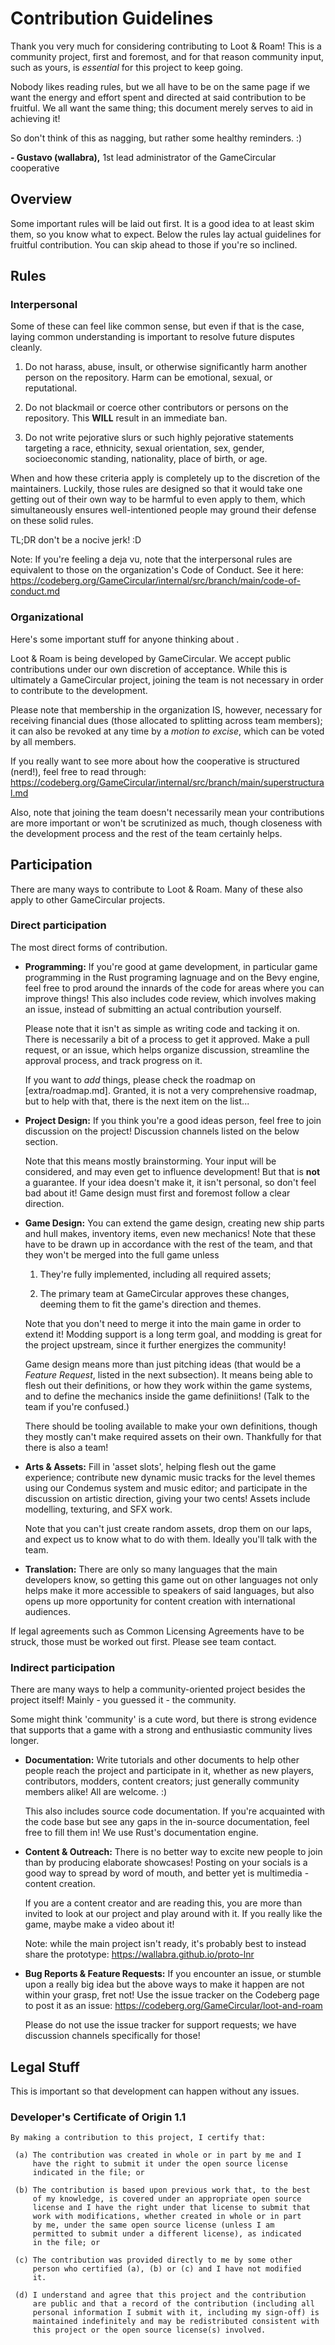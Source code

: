 # Contribution Guidelines

Thank you very much for considering contributing to Loot & Roam! This is a
community project, first and foremost, and for that reason community input,
such as yours, is _essential_ for this project to keep going.

Nobody likes reading rules, but we all have to be on the same page if we want
the energy and effort spent and directed at said contribution to be fruitful.
We all want the same thing; this document merely serves to aid in achieving it!

So don't think of this as nagging, but rather some healthy reminders. :)

**- Gustavo (wallabra),** 1st lead administrator of the GameCircular cooperative


## Overview

Some important rules will be laid out first. It is a good idea to at least skim
them, so you know what to expect. Below the rules lay actual guidelines for
fruitful contribution. You can skip ahead to those if you're so inclined.


## Rules

### Interpersonal

Some of these can feel like common sense, but even if that is the case, laying
common understanding is important to resolve future disputes cleanly.

1. Do not harass, abuse, insult, or otherwise significantly harm another person
on the repository. Harm can be emotional, sexual, or reputational.

2. Do not blackmail or coerce other contributors or persons on the repository.
This **WILL** result in an immediate ban.

3. Do not write pejorative slurs or such highly pejorative statements targeting
a race, ethnicity, sexual orientation, sex, gender, socioeconomic standing,
nationality, place of birth, or age.

When and how these criteria apply is completely up to the discretion of the
maintainers. Luckily, those rules are designed so that it would take one
getting out of their own way to be harmful to even apply to them, which
simultaneously ensures well-intentioned people may ground their defense on
these solid rules.

TL;DR don't be a nocive jerk! :D

Note: If you're feeling a deja vu, note that the interpersonal rules are
equivalent to those on the organization's Code of Conduct. See it here:
https://codeberg.org/GameCircular/internal/src/branch/main/code-of-conduct.md


### Organizational

Here's some important stuff for anyone thinking about .

Loot & Roam is being developed by GameCircular. We accept public contributions
under our own discretion of acceptance. While this is ultimately a GameCircular
project, joining the team is not necessary in order to contribute to the
development.

Please note that membership in the organization IS, however, necessary for
receiving financial dues (those allocated to splitting across team members);
it can also be revoked at any time by a _motion to excise_, which can be
voted by all members.

If you really want to see more about how the cooperative is structured (nerd!),
feel free to read through:
https://codeberg.org/GameCircular/internal/src/branch/main/superstructural.md

Also, note that joining the team doesn't necessarily mean your contributions
are more important or won't be scrutinized as much, though closeness with the
development process and the rest of the team certainly helps.


## Participation

<!-- [TODO] what are the commit message standards? -->

There are many ways to contribute to Loot & Roam. Many of these also apply to
other GameCircular projects.

### Direct participation

The most direct forms of contribution.

* **Programming:** If you're good at game development, in particular game
  programming in the Rust programing lagnuage and on the Bevy engine, feel free
  to prod around the innards of the code for areas where you can improve things!
  This also includes code review, which involves making an issue, instead of
  submitting an actual contribution yourself.

  Please note that it isn't as simple as writing code and tacking it on. There
  is necessarily a bit of a process to get it approved. Make a pull request, or
  an issue, which helps organize discussion, streamline the approval process,
  and track progress on it.

  If you want to _add_ things, please check the roadmap on [extra/roadmap.md].
  Granted, it is not a very comprehensive roadmap, but to help with that, there
  is the next item on the list...

* **Project Design:** If you think you're a good ideas person, feel free to
  join discussion on the project! Discussion channels listed on the below
  section.
  <!-- [TODO] which section? -->

  Note that this means mostly brainstorming. Your input will be considered,
  and may even get to influence development! But that is **not** a guarantee.
  If your idea doesn't make it, it isn't personal, so don't feel bad about it!
  Game design must first and foremost follow a clear direction.

* **Game Design:** You can extend the game design, creating new ship parts and
  hull makes, inventory items, even new mechanics! Note that these have to be
  drawn up in accordance with the rest of the team, and that they won't be
  merged into the full game unless

  1. They're fully implemented, including all required assets;

  2. The primary team at GameCircular approves these changes, deeming them
     to fit the game's direction and themes.

  Note that you don't need to merge it into the main game in order to extend
  it! Modding support is a long term goal, and modding is great for the project
  upstream, since it further energizes the community!

  Game design means more than just pitching ideas (that would be a _Feature
  Request_, listed in the next subsection). It means being able to flesh out
  their definitions, or how they work within the game systems, and to define
  the mechanics inside the game definiitions! (Talk to the team if you're
  confused.)

  There should be tooling available to make your own definitions, though they
  mostly can't make required assets on their own. Thankfully for that there is
  also a team!

* **Arts & Assets:** Fill in 'asset slots', helping flesh out the game
  experience; contribute new dynamic music tracks for the level themes using
  our Condemus system and music editor; and participate in the discussion on
  artistic direction, giving your two cents! Assets include modelling,
  texturing, and SFX work.

  Note that you can't just create random assets, drop them on our laps, and
  expect us to know what to do with them. Ideally you'll talk with the team.

* **Translation:** There are only so many languages that the main developers
  know, so getting this game out on other languages not only helps make it
  more accessible to speakers of said languages, but also opens up more
  opportunity for content creation with international audiences.

If legal agreements such as Common Licensing Agreements have to be struck,
those must be worked out first. Please see team contact.

  <!-- [TODO] again, where are the official contact channels? -->

### Indirect participation

There are many ways to help a community-oriented project besides the project
itself! Mainly - you guessed it - the community.

Some might think 'community' is a cute word, but there is strong evidence that
supports that a game with a strong and enthusiastic community lives longer.

* **Documentation:** Write tutorials and other documents to help other people
  reach the project and participate in it, whether as new players,
  contributors, modders, content creators; just generally community members
  alike! All are welcome. :)

  This also includes source code documentation. If you're acquainted with the
  code base but see any gaps in the in-source documentation, feel free to
  fill them in! We use Rust's documentation engine.

* **Content & Outreach:** There is no better way to excite new people to join
  than by producing elaborate showcases! Posting on your socials is a good way
  to spread by word of mouth, and better yet is multimedia - content creation.

  If you are a content creator and are reading this, you are more than invited
  to look at our project and play around with it. If you really like the game,
  maybe make a video about it!

  Note: while the main project isn't ready, it's probably best to instead share
  the prototype: https://wallabra.github.io/proto-lnr

* **Bug Reports & Feature Requests:** If you encounter an issue, or stumble
  upon a really big idea but the above ways to make it happen are not within
  your grasp, fret not! Use the issue tracker on the Codeberg page to post it
  as an issue: https://codeberg.org/GameCircular/loot-and-roam

  <!-- [TODO] what are the issue guidelines? what should I include in my issue? -->

  Please do not use the issue tracker for support requests; we have discussion
  channels specifically for those!


## Legal Stuff

This is important so that development can happen without any issues.

### Developer's Certificate of Origin 1.1

```text
By making a contribution to this project, I certify that:

 (a) The contribution was created in whole or in part by me and I
     have the right to submit it under the open source license
     indicated in the file; or

 (b) The contribution is based upon previous work that, to the best
     of my knowledge, is covered under an appropriate open source
     license and I have the right under that license to submit that
     work with modifications, whether created in whole or in part
     by me, under the same open source license (unless I am
     permitted to submit under a different license), as indicated
     in the file; or

 (c) The contribution was provided directly to me by some other
     person who certified (a), (b) or (c) and I have not modified
     it.

 (d) I understand and agree that this project and the contribution
     are public and that a record of the contribution (including all
     personal information I submit with it, including my sign-off) is
     maintained indefinitely and may be redistributed consistent with
     this project or the open source license(s) involved.
```

